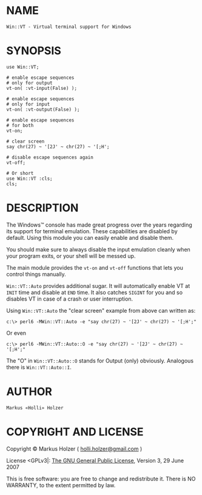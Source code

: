 NAME
====

	Win::VT - Virtual terminal support for Windows

SYNOPSIS
========

    use Win::VT;

    # enable escape sequences
    # only for output
    vt-on( :vt-input(False) );

	# enable escape sequences
    # only for input
    vt-on( :vt-output(False) );

	# enable escape sequences
	# for both
    vt-on;

	# clear screen
	say chr(27) ~ '[2J' ~ chr(27) ~ '[;H';

	# disable escape sequences again
	vt-off;

	# Or short
	use Win::VT :cls;
    cls;

DESCRIPTION
===========

The Windows™ console has made great progress over the years regarding its support for terminal emulation. These
capabilities are disabled by default. Using this module you can easily enable and disable them.

You should make sure to always disable the input emulation cleanly when your program exits, or your shell will be messed up.

The main module provides the `vt-on` and `vt-off` functions that lets you control things manually.

`Win::VT::Auto` provides additional sugar. It will automatically enable VT at `INIT` time and disable at `END` time.
It also catches `SIGINT` for you and so disables VT in case of a crash or user interruption.

Using `Win::VT::Auto` the "clear screen" example from above can written as:

    c:\> perl6 -MWin::VT::Auto -e "say chr(27) ~ '[2J' ~ chr(27) ~ '[;H';"

Or even

    c:\> perl6 -MWin::VT::Auto::O -e "say chr(27) ~ '[2J' ~ chr(27) ~ '[;H';"

The "O" in `Win::VT::Auto::O` stands for Output (only) obviously. Analogous there is `Win::VT::Auto::I`.

AUTHOR
======

    Markus «Holli» Holzer

COPYRIGHT AND LICENSE
=====================

Copyright © Markus Holzer ( holli.holzer@gmail.com )

License <GPLv3|: [The GNU General Public License](https://www.gnu.org/licenses/gpl-3.0.txt), Version 3, 29 June 2007

This is free software: you are free to change and redistribute it. There is NO WARRANTY, to the extent permitted by law.